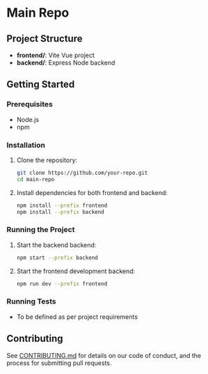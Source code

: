 # Main Repo

## Project Structure

- **frontend/**: Vite Vue project
- **backend/**: Express Node backend

## Getting Started

### Prerequisites

- Node.js
- npm

### Installation

1. Clone the repository:

   ```sh
   git clone https://github.com/your-repo.git
   cd main-repo
   ```

2. Install dependencies for both frontend and backend:
   ```sh
   npm install --prefix frontend
   npm install --prefix backend
   ```

### Running the Project

1. Start the backend backend:

   ```sh
   npm start --prefix backend
   ```

2. Start the frontend development backend:
   ```sh
   npm run dev --prefix frontend
   ```

### Running Tests

- To be defined as per project requirements

## Contributing

See [CONTRIBUTING.md](CONTRIBUTING.md) for details on our code of conduct, and the process for submitting pull requests.
